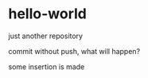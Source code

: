 # hello-world
just another repository

commit without push, what will happen?

some insertion is made